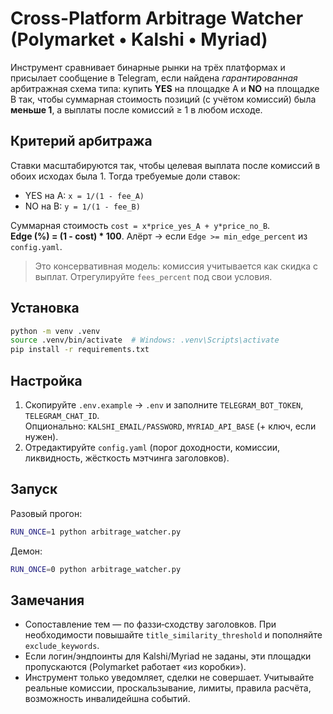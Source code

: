 # Cross-Platform Arbitrage Watcher (Polymarket • Kalshi • Myriad)

Инструмент сравнивает бинарные рынки на трёх платформах и присылает сообщение в Telegram, если найдена *гарантированная* арбитражная схема типа:
купить **YES** на площадке A и **NO** на площадке B так, чтобы суммарная стоимость позиций (с учётом комиссий) была **меньше 1**, а выплаты после комиссий ≥ 1 в любом исходе.

## Критерий арбитража
Ставки масштабируются так, чтобы целевая выплата после комиссий в обоих исходах была 1. Тогда требуемые доли ставок:
- YES на A: `x = 1/(1 - fee_A)`
- NO  на B: `y = 1/(1 - fee_B)`

Суммарная стоимость `cost = x*price_yes_A + y*price_no_B`.  
**Edge (%) = (1 - cost) * 100**. Алёрт → если `Edge >= min_edge_percent` из `config.yaml`.

> Это консервативная модель: комиссия учитывается как скидка с выплат. Отрегулируйте `fees_percent` под свои условия.

## Установка
```bash
python -m venv .venv
source .venv/bin/activate  # Windows: .venv\Scripts\activate
pip install -r requirements.txt
```

## Настройка
1. Скопируйте `.env.example` → `.env` и заполните `TELEGRAM_BOT_TOKEN`, `TELEGRAM_CHAT_ID`.  
   Опционально: `KALSHI_EMAIL/PASSWORD`, `MYRIAD_API_BASE` (+ ключ, если нужен).
2. Отредактируйте `config.yaml` (порог доходности, комиссии, ликвидность, жёсткость мэтчинга заголовков).

## Запуск
Разовый прогон:
```bash
RUN_ONCE=1 python arbitrage_watcher.py
```
Демон:
```bash
RUN_ONCE=0 python arbitrage_watcher.py
```

## Замечания
- Сопоставление тем — по фаззи‑сходству заголовков. При необходимости повышайте `title_similarity_threshold` и пополняйте `exclude_keywords`.
- Если логин/эндпоинты для Kalshi/Myriad не заданы, эти площадки пропускаются (Polymarket работает «из коробки»).
- Инструмент только уведомляет, сделки не совершает. Учитывайте реальные комиссии, проскальзывание, лимиты, правила расчёта, возможность инвалидейшна событий.
